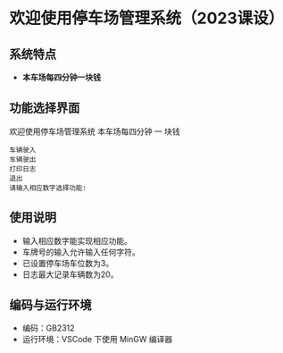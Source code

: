# 欢迎使用停车场管理系统（2023课设）

## 系统特点
- **本车场每四分钟一块钱**

## 功能选择界面

欢迎使用停车场管理系统
本车场每四分钟 一 块钱

    车辆驶入
    车辆驶出
    打印日志
    退出 
    请输入相应数字选择功能:


## 使用说明
- 输入相应数字能实现相应功能。
- 车牌号的输入允许输入任何字符。
- 已设置停车场车位数为3。
- 日志最大记录车辆数为20。

## 编码与运行环境
- 编码：GB2312
- 运行环境：VSCode 下使用 MinGW 编译器
